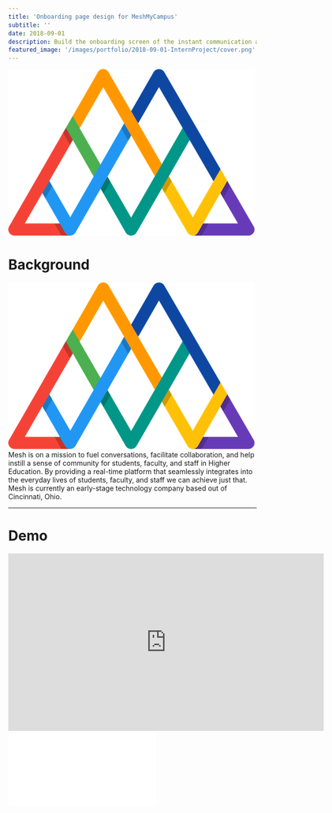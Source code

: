```yaml
---
title: 'Onboarding page design for MeshMyCampus'
subtitle: ''
date: 2018-09-01 
description: Build the onboarding screen of the instant communication application for startup company.
featured_image: '/images/portfolio/2018-09-01-InternProject/cover.png'
---
```


![](/images/portfolio/2018-09-01-InternProject/MeshLogo.png)


# Background

![](/images/portfolio/2018-09-01-InternProject/MeshLogo.png)
Mesh is on a mission to fuel conversations, facilitate collaboration, and help instill a sense of community for students, faculty, and staff in Higher Education. By providing a real-time platform that seamlessly integrates into the everyday lives of students, faculty, and staff we can achieve just that. Mesh is currently an early-stage technology company based out of Cincinnati, Ohio.

---

# Demo
<iframe src="https://player.vimeo.com/video/148003889" width="640" height="360" frameborder="0" allowfullscreen></iframe>
<iframe src="//player.bilibili.com/player.html?aid=43040643&cid=75468572&page=1" scrolling="no" border="0" frameborder="no" framespacing="0" allowfullscreen="true"> </iframe>